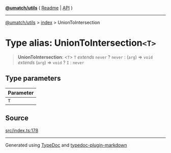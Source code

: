 [**@umatch/utils**](../../README.md) ( [Readme](../../README.md) \| [API](../../API.md) )

---

[@umatch/utils](../../API.md) > [index](../README.md) > UnionToIntersection

# Type alias: UnionToIntersection`<T>`

> **UnionToIntersection**: \<`T`\> `T` _extends_ `never` ? `never` : (`arg`) => `void` _extends_ (`arg`) => `void` ? `I` : `never`

## Type parameters

| Parameter |
| :-------- |
| `T`       |

## Source

[src/index.ts:178](https://github.com/umatch-oficial/utils/blob/106c322/src/index.ts#L178)

---

Generated using [TypeDoc](https://typedoc.org/) and [typedoc-plugin-markdown](https://www.npmjs.com/package/typedoc-plugin-markdown)
